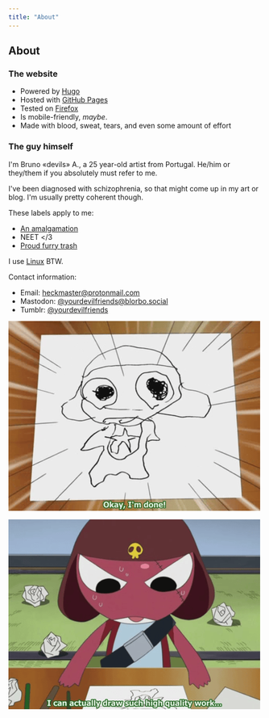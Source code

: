 ```yaml
---
title: "About"
---
```


## About

### The website

- Powered by [Hugo](https://gohugo.io/)
- Hosted with [GitHub Pages](https://pages.github.com/)
- Tested on [Firefox](https://www.mozilla.org/en-US/firefox/new/)
- Is mobile-friendly, *maybe*.
- Made with blood, sweat, tears, and even some amount of effort

### The guy himself

I'm Bruno «devils» A., a 25 year-old artist from Portugal. He/him or they/them if you absolutely must refer to me.

I've been diagnosed with schizophrenia, so that might come up in my art or blog. I'm usually pretty coherent though.

These labels apply to me:

- [An amalgamation](https://morethanone.info/)
- NEET </3
- [Proud furry trash](/fursonas)

I use [Linux](https://endeavouros.com/) BTW.

Contact information:

- Email: heckmaster@protonmail.com
- Mastodon: [@yourdevilfriends@blorbo.social](https://blorbo.social/@yourdevilfriends)
- Tumblr: [@yourdevilfriends](https://yourdevilfriends.tumblr.com/)

![Keroro Gunsou screenshot of a sheet of paper with badly-drawn Keroro](/images/masterpiece1.png)

![Keroro Gunsou screenshot of Giroro saying «I can actually draw such high quality work...»](/images/masterpiece2.png)